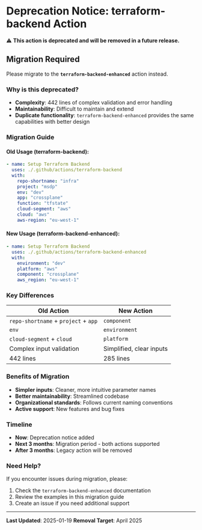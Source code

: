 # Deprecation Notice: terraform-backend Action

⚠️ **This action is deprecated and will be removed in a future release.**

## Migration Required

Please migrate to the **`terraform-backend-enhanced`** action instead.

### Why is this deprecated?

- **Complexity**: 442 lines of complex validation and error handling
- **Maintainability**: Difficult to maintain and extend
- **Duplicate functionality**: `terraform-backend-enhanced` provides the same capabilities with better design

### Migration Guide

#### Old Usage (terraform-backend):
```yaml
- name: Setup Terraform Backend
  uses: ./.github/actions/terraform-backend
  with:
    repo-shortname: "infra"
    project: "msdp"
    env: "dev"
    app: "crossplane"
    function: "tfstate"
    cloud-segment: "aws"
    cloud: "aws"
    aws-region: "eu-west-1"
```

#### New Usage (terraform-backend-enhanced):
```yaml
- name: Setup Terraform Backend
  uses: ./.github/actions/terraform-backend-enhanced
  with:
    environment: "dev"
    platform: "aws"
    component: "crossplane"
    aws_region: "eu-west-1"
```

### Key Differences

| Old Action | New Action |
|------------|------------|
| `repo-shortname` + `project` + `app` | `component` |
| `env` | `environment` |
| `cloud-segment` + `cloud` | `platform` |
| Complex input validation | Simplified, clear inputs |
| 442 lines | 285 lines |

### Benefits of Migration

- **Simpler inputs**: Cleaner, more intuitive parameter names
- **Better maintainability**: Streamlined codebase
- **Organizational standards**: Follows current naming conventions
- **Active support**: New features and bug fixes

### Timeline

- **Now**: Deprecation notice added
- **Next 3 months**: Migration period - both actions supported
- **After 3 months**: Legacy action will be removed

### Need Help?

If you encounter issues during migration, please:
1. Check the `terraform-backend-enhanced` documentation
2. Review the examples in this migration guide
3. Create an issue if you need additional support

---

**Last Updated**: 2025-01-19
**Removal Target**: April 2025
